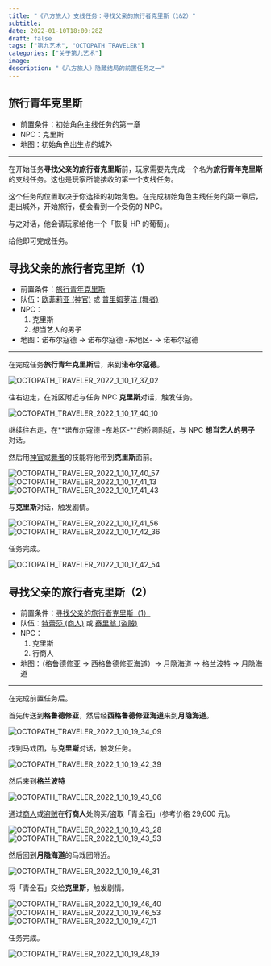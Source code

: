 ```yaml
---
title: "《八方旅人》支线任务：寻找父亲的旅行者克里斯（1&2）"
subtitle:
date: 2022-01-10T18:00:28Z
draft: false
tags: ["第九艺术", "OCTOPATH TRAVELER"]
categories: ["关于第九艺术"]
image:
description: "《八方旅人》隐藏结局的前置任务之一"
---
```


<!--
![](https://mogeko.github.io/blog-images/r/090/)
{{< spoiler >}}{{< /spoiler >}}
&emsp;&emsp;
 -->

## 旅行青年克里斯

- 前置条件：初始角色主线任务的第一章
- NPC：克里斯
- 地图：初始角色出生点的城外

---

在开始任务**寻找父亲的旅行者克里斯**前，玩家需要先完成一个名为**旅行青年克里斯**的支线任务。这也是玩家所能接收的第一个支线任务。

这个任务的位置取决于你选择的初始角色。在完成初始角色主线任务的第一章后，走出城外，开始旅行，便会看到一个受伤的 NPC。

与之对话，他会请玩家给他一个「恢复 HP 的葡萄」。

给他即可完成任务。

## 寻找父亲的旅行者克里斯（1）

- 前置条件：[旅行青年克里斯](#旅行青年克里斯)
- 队伍：[欧菲莉亚 (神官)](神官) 或 [普里姆萝洁 (舞者)](舞者)
- NPC：
  1. 克里斯
  2. 想当艺人的男子
- 地图：诺布尔寇德 -> 诺布尔寇德 -东地区- -> 诺布尔寇德

---

在完成任务**旅行青年克里斯**后，来到**诺布尔寇德**。

![OCTOPATH_TRAVELER_2022_1_10_17_37_02](https://mogeko.github.io/blog-images/r/090/OCTOPATH_TRAVELER_2022_1_10_17_37_02.png)

往右边走，在城区附近与任务 NPC **克里斯**对话，触发任务。

![OCTOPATH_TRAVELER_2022_1_10_17_40_10](https://mogeko.github.io/blog-images/r/090/OCTOPATH_TRAVELER_2022_1_10_17_40_10.png)

继续往右走，在**诺布尔寇德 -东地区-**的桥洞附近，与 NPC **想当艺人的男子** 对话。

然后用[神官]或[舞者]的技能将他带到**克里斯**面前。

![OCTOPATH_TRAVELER_2022_1_10_17_40_57](https://mogeko.github.io/blog-images/r/090/OCTOPATH_TRAVELER_2022_1_10_17_40_57.png)
![OCTOPATH_TRAVELER_2022_1_10_17_41_13](https://mogeko.github.io/blog-images/r/090/OCTOPATH_TRAVELER_2022_1_10_17_41_13.png)
![OCTOPATH_TRAVELER_2022_1_10_17_41_43](https://mogeko.github.io/blog-images/r/090/OCTOPATH_TRAVELER_2022_1_10_17_41_43.png)

与**克里斯**对话，触发剧情。

![OCTOPATH_TRAVELER_2022_1_10_17_41_56](https://mogeko.github.io/blog-images/r/090/OCTOPATH_TRAVELER_2022_1_10_17_41_56.png)
![OCTOPATH_TRAVELER_2022_1_10_17_42_36](https://mogeko.github.io/blog-images/r/090/OCTOPATH_TRAVELER_2022_1_10_17_42_36.png)

任务完成。

![OCTOPATH_TRAVELER_2022_1_10_17_42_54](https://mogeko.github.io/blog-images/r/090/OCTOPATH_TRAVELER_2022_1_10_17_42_54.png)

## 寻找父亲的旅行者克里斯（2）

- 前置条件：[寻找父亲的旅行者克里斯（1）](#寻找父亲的旅行者克里斯1)
- 队伍：[特蕾莎 (商人)][商人] 或 [泰里翁 (盗贼)][盗贼]
- NPC：
  1. 克里斯
  2. 行商人
- 地图：（格鲁德修亚 -> 西格鲁德修亚海道）-> 月隐海道 -> 格兰波特 -> 月隐海道

---

在完成前置任务后。

首先传送到**格鲁德修亚**，然后经**西格鲁德修亚海道**来到**月隐海道**。

![OCTOPATH_TRAVELER_2022_1_10_19_34_09](https://mogeko.github.io/blog-images/r/090/OCTOPATH_TRAVELER_2022_1_10_19_34_09.png)

找到马戏团，与**克里斯**对话，触发任务。

![OCTOPATH_TRAVELER_2022_1_10_19_42_39](https://mogeko.github.io/blog-images/r/090/OCTOPATH_TRAVELER_2022_1_10_19_42_39.png)

然后来到**格兰波特**

![OCTOPATH_TRAVELER_2022_1_10_19_43_06](https://mogeko.github.io/blog-images/r/090/OCTOPATH_TRAVELER_2022_1_10_19_43_06.png)

通过[商人]或[盗贼]在**行商人**处购买/盗取「青金石」(参考价格 29,600 元)。

![OCTOPATH_TRAVELER_2022_1_10_19_43_28](https://mogeko.github.io/blog-images/r/090/OCTOPATH_TRAVELER_2022_1_10_19_43_28.png)
![OCTOPATH_TRAVELER_2022_1_10_19_43_53](https://mogeko.github.io/blog-images/r/090/OCTOPATH_TRAVELER_2022_1_10_19_43_53.png)

然后回到**月隐海道**的马戏团附近。

![OCTOPATH_TRAVELER_2022_1_10_19_46_31](https://mogeko.github.io/blog-images/r/090/OCTOPATH_TRAVELER_2022_1_10_19_46_31.png)

将「青金石」交给**克里斯**，触发剧情。

![OCTOPATH_TRAVELER_2022_1_10_19_46_40](https://mogeko.github.io/blog-images/r/090/OCTOPATH_TRAVELER_2022_1_10_19_46_40.png)
![OCTOPATH_TRAVELER_2022_1_10_19_46_53](https://mogeko.github.io/blog-images/r/090/OCTOPATH_TRAVELER_2022_1_10_19_46_53.png)
![OCTOPATH_TRAVELER_2022_1_10_19_47_11](https://mogeko.github.io/blog-images/r/090/OCTOPATH_TRAVELER_2022_1_10_19_47_11.png)

任务完成。

![OCTOPATH_TRAVELER_2022_1_10_19_48_19](https://mogeko.github.io/blog-images/r/090/OCTOPATH_TRAVELER_2022_1_10_19_48_19.png)

<!-- Staff -->

<!--
神官 欧菲莉亚
学者 赛拉斯
商人 特蕾莎
剑士 欧尔贝克
舞者 普里姆萝洁
药师 亚芬
盗贼 泰里翁
猎人 海茵特
 -->

[神官]: https://octopath.huijiwiki.com/wiki/欧菲莉亚
[学者]: https://octopath.huijiwiki.com/wiki/塞拉斯
[商人]: https://octopath.huijiwiki.com/wiki/泰瑞莎
[剑士]: https://octopath.huijiwiki.com/wiki/奥伯里克
[舞者]: https://octopath.huijiwiki.com/wiki/普蕾米罗斯
[药师]: https://octopath.huijiwiki.com/wiki/阿尔芬
[盗贼]: https://octopath.huijiwiki.com/wiki/提利昂
[猎人]: https://octopath.huijiwiki.com/wiki/海茵特
